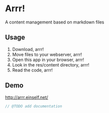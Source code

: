 # Arrr!

A content management based on markdown files

## Usage

1. Download, arrr!
2. Move files to your webserver, arrr!
3. Open this app in your browser, arrr!
4. Look in the res/content directory, arrr!
5. Read the code, arrr!

## Demo

http://arrr.einself.net/


```php
// @TODO add documentation
```